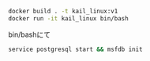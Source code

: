 ```bash
docker build . -t kail_linux:v1
docker run -it kail_linux bin/bash
```

bin/bashにて
```bash
service postgresql start && msfdb init
```